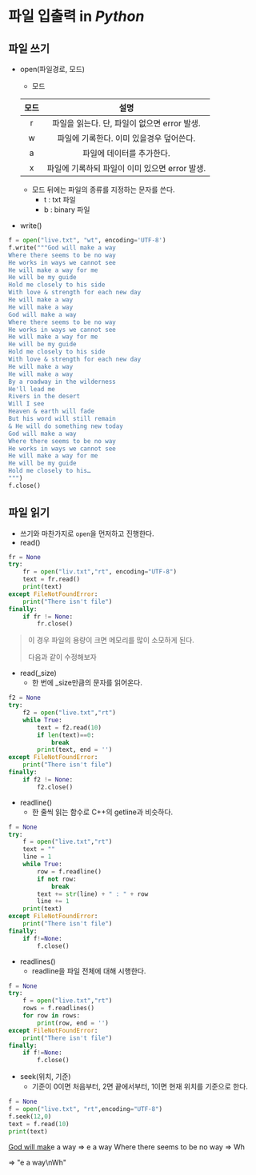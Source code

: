 #  파일 입출력 in *Python*

## 파일 쓰기

* open(파일경로, 모드)

  * 모드

  | 모드 |                      설명                      |
  | :--: | :--------------------------------------------: |
  |  r   |  파일을 읽는다. 단, 파일이 없으면 error 발생.  |
  |  w   |    파일에 기록한다. 이미 있을경우 덮어쓴다.    |
  |  a   |           파일에 데이터를 추가한다.            |
  |  x   | 파일에 기록하되 파일이 이미 있으면 error 발생. |

  * 모드 뒤에는 파일의 종류를 지정하는 문자를 쓴다.
    * t : txt 파일
    * b : binary 파일

* write()

```python
f = open("live.txt", "wt", encoding='UTF-8')
f.write("""God will make a way
Where there seems to be no way
He works in ways we cannot see
He will make a way for me
He will be my guide
Hold me closely to his side
With love & strength for each new day
He will make a way
He will make a way
God will make a way
Where there seems to be no way
He works in ways we cannot see
He will make a way for me
He will be my guide
Hold me closely to his side
With love & strength for each new day
He will make a way
He will make a way
By a roadway in the wilderness
He'll lead me
Rivers in the desert
Will I see
Heaven & earth will fade
But his word will still remain
& He will do something new today
God will make a way
Where there seems to be no way
He works in ways we cannot see
He will make a way for me
He will be my guide
Hold me closely to his…
""")
f.close()
```



## 파일 읽기

* 쓰기와 마찬가지로 `open`을 먼저하고 진행한다.
* read()

```python
fr = None
try:
    fr = open("liv.txt","rt", encoding="UTF-8")
    text = fr.read()
    print(text)
except FileNotFoundError:
    print("There isn't file")
finally:
    if fr != None:
        fr.close()
```

> 이 경우 파일의 용량이 크면 메모리를 많이 소모하게 된다.
>
> 다음과 같이 수정해보자

* read(_size)
  * 한 번에 _size만큼의 문자를 읽어온다.

```python
f2 = None
try:
    f2 = open("live.txt","rt")
    while True:
        text = f2.read(10)
        if len(text)==0:
            break
        print(text, end = '')
except FileNotFoundError:
    print("There isn't file")
finally:
    if f2 != None:
        f2.close()
```

* readline()
  * 한 줄씩 읽는 함수로 C++의 getline과 비슷하다.

```python
f = None
try:
    f = open("live.txt","rt")
    text = ""
    line = 1
    while True:
        row = f.readline()
        if not row:
            break
        text += str(line) + " : " + row
        line += 1
    print(text)
except FileNotFoundError:
    print("There isn't file")
finally:
    if f!=None:
	    f.close()
```

* readlines()
  * readline을 파일 전체에 대해 시행한다.

``` python
f = None
try:
    f = open("live.txt","rt")
    rows = f.readlines()
    for row in rows:
        print(row, end = '')
except FileNotFoundError:
    print("There isn't file")
finally:
    if f!=None:
	    f.close()
```

* seek(위치, 기준)
  * 기준이 0이면 처음부터, 2면 끝에서부터, 1이면 현재 위치를 기준으로 한다.

```python
f = None
f = open("live.txt", "rt",encoding="UTF-8")
f.seek(12,0)
text = f.read(10)
print(text)
```

<u>God will mak</u>e a way															=>										e a way
Where there seems to be no way								  	=>										Wh

=> "e a way\nWh"